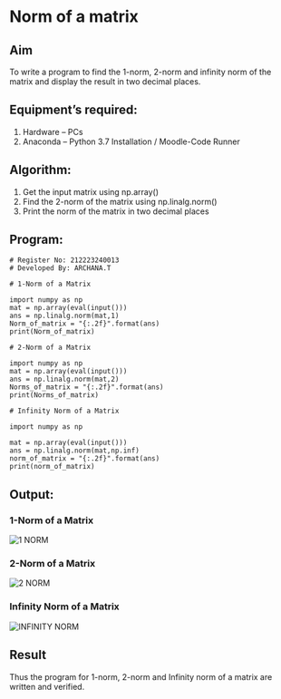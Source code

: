 # Norm of a matrix
## Aim
To write a program to find the 1-norm, 2-norm and infinity norm of the matrix and display the result in two decimal places.
## Equipment’s required:
1.	Hardware – PCs
2.	Anaconda – Python 3.7 Installation / Moodle-Code Runner
## Algorithm:
1. Get the input matrix using np.array()
2. Find the 2-norm of the matrix using np.linalg.norm()
3. Print the norm of the matrix in two decimal places
## Program:
```
# Register No: 212223240013
# Developed By: ARCHANA.T

# 1-Norm of a Matrix

import numpy as np
mat = np.array(eval(input()))
ans = np.linalg.norm(mat,1)
Norm_of_matrix = "{:.2f}".format(ans)
print(Norm_of_matrix)

# 2-Norm of a Matrix

import numpy as np
mat = np.array(eval(input()))
ans = np.linalg.norm(mat,2)
Norms_of_matrix = "{:.2f}".format(ans)
print(Norms_of_matrix)

# Infinity Norm of a Matrix

import numpy as np

mat = np.array(eval(input()))
ans = np.linalg.norm(mat,np.inf)
norm_of_matrix = "{:.2f}".format(ans)
print(norm_of_matrix)

```
## Output:

### 1-Norm of a Matrix
![1 NORM](https://github.com/ARCHANAT1305/Norm-of-a-matrix/assets/145975189/507c1046-81be-4e92-8885-3950ac834725)


### 2-Norm of a Matrix
![2 NORM](https://github.com/ARCHANAT1305/Norm-of-a-matrix/assets/145975189/cf492781-5e9b-4179-b311-e488aaa97f8c)



### Infinity Norm of a Matrix
![INFINITY NORM](https://github.com/ARCHANAT1305/Norm-of-a-matrix/assets/145975189/9b72ca71-177d-49ff-b5b7-9e06eb01eba4)


## Result
Thus the program for 1-norm, 2-norm and Infinity norm of a matrix are written and verified.
